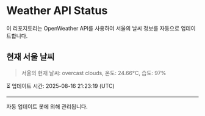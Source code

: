 
# Weather API Status

이 리포지토리는 OpenWeather API를 사용하여 서울의 날씨 정보를 자동으로 업데이트합니다.

## 현재 서울 날씨
> 서울의 현재 날씨: overcast clouds, 온도: 24.66°C, 습도: 97%

⏳ 업데이트 시간: 2025-08-16 21:23:19 (UTC)

---
자동 업데이트 봇에 의해 관리됩니다.
